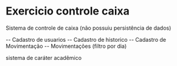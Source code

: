 # Exercicio controle caixa

Sistema de controle de caixa
(não possuiu persistência de dados)

-- Cadastro de usuarios
-- Cadastro de historico
-- Cadastro de Movimentação
-- Movimentações (filtro por dia)

sistema de caráter acadêmico
